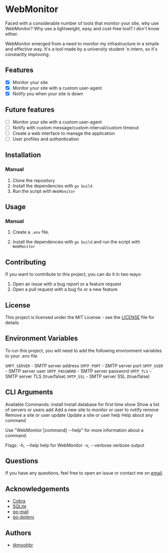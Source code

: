 
# WebMonitor

Faced with a considerable number of tools that monitor your site, why use WebMonitor? Why use a lightweight, easy and cost-free tool? I don't know either.

WebMonitor emerged from a need to monitor my infrastructure in a simple and effective way.
It's a tool made by a university student 'n intern, so it's constantly improving.

## Features

- [x] Monitor your site
- [x] Monitor your site with a custom user-agent
- [x] Notify you when your site is down

## Future features

- [ ] Monitor your site with a custom user-agent
- [ ] Notify with custom message/custom interval/custom timeout
- [ ] Create a web interface to manage the application
- [ ] User profiles and authentication

## Installation


### Manual

1. Clone the repository
2. Install the dependencies with `go build`
3. Run the script with `WebMonitor`

## Usage


### Manual

1. Create a `.env` file.


2. Install the dependencies with `go build` and run the script with `WebMonitor`

## Contributing

If you want to contribute to this project, you can do it in two ways:

1. Open an issue with a bug report or a feature request
2. Open a pull request with a bug fix or a new feature

## License

This project is licensed under the MIT License - see the [LICENSE](LICENSE) file for details

## Environment Variables

To run this project, you will need to add the following environment variables to your .env file


`SMPT_SERVER` - SMTP server address
`SMTP_PORT` - SMTP server port
`SMTP_USER` - SMTP server user
`SMTP_PASSWORD` - SMTP server password
`SMTP_TLS` - SMTP server TLS (true/false)
`SMTP_SSL` - SMTP server SSL (true/false)

## CLI Arguments

 Available Commands:
  install     Install database for first time
  show        Show a list of servers or users
  add         Add a new site to monitor or user to notify
  remove      Remove a site or user
  update      Update a site or user
  help        Help about any command

Use "WebMonitor [command] --help" for more information about a command.  

Flags:
  -h, --help      help for WebMonitor
  -v, --verbose   verbose output


## Questions

If you have any questions, feel free to open an issue or contact me on [email](mailto:moohbr@gmail.com).

## Acknowledgements

 - [Cobra](github.com/spf13/cobra)
 - [SQLite](github.com/mattn/go-sqlite3)
 - [go-mail](github.com/go-mail/mail)
 - [go-dotenv](github.com/joho/godotenv)


## Authors

- [@moohbr](https://www.github.com/moohbr)